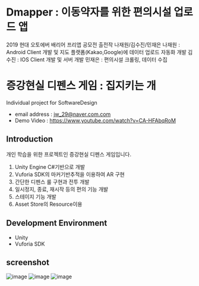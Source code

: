 # Dmapper : 이동약자를 위한 편의시설 업로드 앱
2019 현대 오토에버 배리어 프리앱 공모전 출전작 나재원/김수진/민재은
나재원 : Android Client 개발 및 지도 플랫폼(Kakao,Google)에 데이터 업로드 자동화 개발
김수진 : IOS Client 개발 및 서버 개발
민재은 : 편의시설 크롤링, 데이터 수집

# 증강현실 디펜스 게임 : 집지키는 개 
Individual project for SoftwareDesign <br />
- email address : jw_29@naver.com.com <br />
- Demo Video : https://www.youtube.com/watch?v=CA-HFAbqRoM <br />

## Introduction
개인 학습을 위한 프로젝트인 증강현실 디펜스 게임입니다.
1. Unity Engine C#기반으로 개발
2. Vuforia SDK의 마커기반추적을 이용하여 AR 구현
3. 간단한 디펜스 룰 구현과 전투 개발
4. 일시정지, 종료, 재시작 등의 편의 기능 개발
5. 스테이지 기능 개발
6. Asset Store의 Resource이용

## Development Environment
- Unity 
- Vuforia SDK


## screenshot
![image](https://user-images.githubusercontent.com/46628101/111515408-16a9c100-8796-11eb-8bd1-c4470a42f8d2.png)
![image](https://user-images.githubusercontent.com/46628101/111515525-3ccf6100-8796-11eb-90f8-842860c2e1d7.png)
![image](https://user-images.githubusercontent.com/46628101/111515533-3f31bb00-8796-11eb-8758-67122e63cf4c.png)
